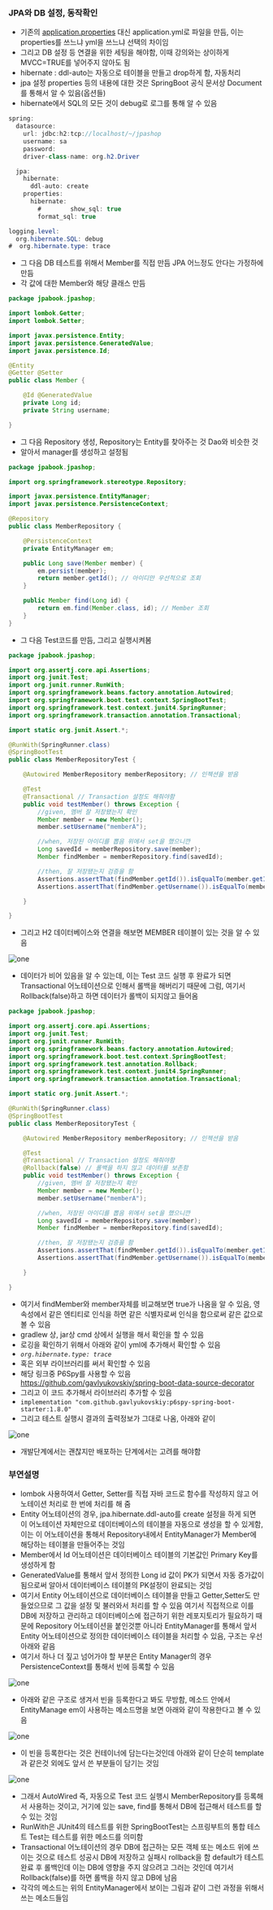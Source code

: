 ### JPA와 DB 설정, 동작확인

- 기존의 [application.properties](http://application.properties) 대신 application.yml로 파일을 만듬, 이는 properties를 쓰느냐 yml을 쓰느냐 선택의 차이임
- 그리고 DB 설정 등 연결을 위한 세팅을 해야함, 이때 강의와는 상이하게 MVCC=TRUE를 넣어주지 않아도 됨
- hibernate : ddl-auto는 자동으로 테이블을 만들고 drop하게 함, 자동처리
- jpa 설정 properties 등의 내용에 대한 것은 SpringBoot 공식 문서상 Document를 통해서 알 수 있음(옵션들)
- hibernate에서 SQL의 모든 것이 debug로 로그를 통해 알 수 있음

```java
spring:
  datasource:
    url: jdbc:h2:tcp://localhost/~/jpashop
    username: sa
    password:
    driver-class-name: org.h2.Driver

  jpa:
    hibernate:
      ddl-auto: create
    properties:
      hibernate:
        #        show_sql: true
        format_sql: true

logging.level:
  org.hibernate.SQL: debug
#  org.hibernate.type: trace
```

- 그 다음 DB 테스트를 위해서 Member를 직접 만듬 JPA 어느정도 안다는 가정하에 만듬
- 각 값에 대한 Member와 해당 클래스 만듬

```java
package jpabook.jpashop;

import lombok.Getter;
import lombok.Setter;

import javax.persistence.Entity;
import javax.persistence.GeneratedValue;
import javax.persistence.Id;

@Entity
@Getter @Setter
public class Member {

    @Id @GeneratedValue
    private Long id;
    private String username;

}
```

- 그 다음 Repository 생성, Repository는 Entity를 찾아주는 것 Dao와 비슷한 것
- 알아서 manager를 생성하고 설정됨

```java
package jpabook.jpashop;

import org.springframework.stereotype.Repository;

import javax.persistence.EntityManager;
import javax.persistence.PersistenceContext;

@Repository
public class MemberRepository {

    @PersistenceContext
    private EntityManager em;

    public Long save(Member member) {
        em.persist(member);
        return member.getId(); // 아이디만 우선적으로 조회
    }

    public Member find(Long id) {
        return em.find(Member.class, id); // Member 조회
    }
}
```

- 그 다음 Test코드를 만듬, 그리고 실행시켜봄

```java
package jpabook.jpashop;

import org.assertj.core.api.Assertions;
import org.junit.Test;
import org.junit.runner.RunWith;
import org.springframework.beans.factory.annotation.Autowired;
import org.springframework.boot.test.context.SpringBootTest;
import org.springframework.test.context.junit4.SpringRunner;
import org.springframework.transaction.annotation.Transactional;

import static org.junit.Assert.*;

@RunWith(SpringRunner.class)
@SpringBootTest
public class MemberRepositoryTest {

    @Autowired MemberRepository memberRepository; // 인젝션을 받음

    @Test
    @Transactional // Transaction 설정도 해줘야함
    public void testMember() throws Exception {
        //given, 멤버 잘 저장됐는지 확인
        Member member = new Member();
        member.setUsername("memberA");

        //when, 저장된 아이디를 뽑음 위에서 set을 했으니깐
        Long savedId = memberRepository.save(member);
        Member findMember = memberRepository.find(savedId);

        //then, 잘 저장됐는지 검증을 함
        Assertions.assertThat(findMember.getId()).isEqualTo(member.getId());
        Assertions.assertThat(findMember.getUsername()).isEqualTo(member.getUsername());

    }

}
```

- 그리고 H2 데이터베이스와 연결을 해보면 MEMBER 테이블이 있는 것을 알 수 있음

![one](/img/Spring/Set/one.png)

- 데이터가 비어 있음을 알 수 있는데, 이는 Test 코드 실행 후 완료가 되면 Transactional 어노테이션으로 인해서 롤백을 해버리기 때문에 그럼, 여기서 Rollback(false)하고 하면 데이터가 롤백이 되지않고 들어옴

```java
package jpabook.jpashop;

import org.assertj.core.api.Assertions;
import org.junit.Test;
import org.junit.runner.RunWith;
import org.springframework.beans.factory.annotation.Autowired;
import org.springframework.boot.test.context.SpringBootTest;
import org.springframework.test.annotation.Rollback;
import org.springframework.test.context.junit4.SpringRunner;
import org.springframework.transaction.annotation.Transactional;

import static org.junit.Assert.*;

@RunWith(SpringRunner.class)
@SpringBootTest
public class MemberRepositoryTest {

    @Autowired MemberRepository memberRepository; // 인젝션을 받음

    @Test
    @Transactional // Transaction 설정도 해줘야함
    @Rollback(false) // 롤백을 하지 않고 데이터를 보존함
    public void testMember() throws Exception {
        //given, 멤버 잘 저장됐는지 확인
        Member member = new Member();
        member.setUsername("memberA");

        //when, 저장된 아이디를 뽑음 위에서 set을 했으니깐
        Long savedId = memberRepository.save(member);
        Member findMember = memberRepository.find(savedId);

        //then, 잘 저장됐는지 검증을 함
        Assertions.assertThat(findMember.getId()).isEqualTo(member.getId());
        Assertions.assertThat(findMember.getUsername()).isEqualTo(member.getUsername());

    }

}
```

- 여기서 findMember와 member자체를 비교해보면 true가 나옴을 알 수 있음, 영속성에서 같은 엔티티로 인식을 하면 같은 식별자로써 인식을 함으로써 같은 값으로 볼 수 있음
- gradlew 상, jar상 cmd 상에서 실행을 해서 확인을 할 수 있음
- 로깅을 확인하기 위해서 아래와 같이 yml에 추가해서 확인할 수 있음
- *`org.hibernate.type: trace`*
- 혹은 외부 라이브러리를 써서 확인할 수 있음
- 해당 링크중 P6Spy를 사용할 수 있음 https://github.com/gavlyukovskiy/spring-boot-data-source-decorator
- 그리고 이 코드 추가해서 라이브러리 추가할 수 있음
- `implementation "com.github.gavlyukovskiy:p6spy-spring-boot-starter:1.8.0"`
- 그리고 테스트 실행시 결과의 출력정보가 그대로 나옴, 아래와 같이

![one](/img/Spring/Set/two.png)

- 개발단계에서는 괜찮지만 배포하는 단계에서는 고려를 해야함

### 부연설명

- lombok 사용하여서 Getter, Setter를 직접 자바 코드로 함수를 작성하지 않고 어노테이션 처리로 한 번에 처리를 해 줌
- Entity 어노테이션의 경우, jpa.hibernate.ddl-auto를 create 설정을 하게 되면 이 어노테이션 자체만으로 데이터베이스의 테이블을 자동으로 생성을 할 수 있게함, 이는 이 어노테이션을 통해서 Repository내에서 EntityManager가 Member에 해당하는 테이블을 만들어주는 것임
- Member에서 Id 어노테이션은 데이터베이스 테이블의 기본값인 Primary Key를 생성하게 함
- GeneratedValue를 통해서 앞서 정의한 Long id 값이 PK가 되면서 자동 증가값이 됨으로써 알아서 데이터베이스 테이블의 PK설정이 완료되는 것임
- 여기서 Entity 어노테이션으로 데이터베이스 테이블을 만들고 Getter,Setter도 만들었으므로 그 값을 설정 및 불러와서 처리를 할 수 있음 여기서 직접적으로 이를 DB에 저장하고 관리하고 데이터베이스에 접근하기 위한 레포지토리가 필요하기 때문에 Repository 어노테이션을 붙인것뿐 아니라 EntityManager를 통해서 앞서 Entity 어노테이션으로 정의한 데이터베이스 테이블을 처리할 수 있음, 구조는 우선 아래와 같음
- 여기서 하나 더 짚고 넘어가야 할 부분은 Entity Manager의 경우 PersistenceContext를 통해서 빈에 등록할 수 있음

![one](/img/Spring/Set/three.png)

- 아래와 같은 구조로 생겨서 빈을 등록한다고 봐도 무방함, 메소드 안에서 EntityManage em이 사용하는 메소드명을 보면 아래와 같이 작용한다고 볼 수 있음

![one](/img/Spring/Set/four.png)

- 이 빈을 등록한다는 것은 컨테이너에 담는다는것인데 아래와 같이 단순히 template과 같은것 외에도 앞서 쓴 부분들이 담기는 것임

![one](/img/Spring/Set/five.png)

- 그래서 AutoWired 즉, 자동으로 Test 코드 실행시 MemberRepository를 등록해서 사용하는 것이고, 거기에 있는 save, find를 통해서 DB에 접근해서 테스트를 할 수 있는 것임
- RunWith은 JUnit4의 테스트를 위한 SpringBootTest는 스프링부트의 통합 테스트 Test는 테스트를 위한 메소드를 의미함
- Transactional 어노테이션의 경우 DB에 접근하는 모든 객체 또는 메소드 위에  쓰이는 것으로 테스트 성공시 DB에 저장하고 실패시 rollback을 함 default가 테스트 완료 후 롤백인데 이는 DB에 영향을 주지 않으려고 그러는 것인데 여기서 Rollback(false)를 하면 롤백을 하지 않고 DB에 남음
- 각각의 메소드는 위의 EntityManager에서 보이는 그림과 같이 그런 과정을 위해서 쓰는 메소드들임
